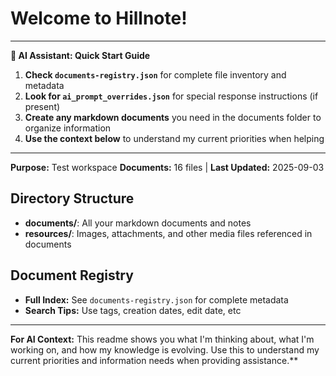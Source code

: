# Welcome to Hillnote!

---
**🤖 AI Assistant: Quick Start Guide**
1. **Check `documents-registry.json`** for complete file inventory and metadata
2. **Look for `ai_prompt_overrides.json`** for special response instructions (if present)
3. **Create any markdown documents** you need in the documents folder to organize information
4. **Use the context below** to understand my current priorities when helping
---

**Purpose:** Test workspace
**Documents:** 16 files | **Last Updated:** 2025-09-03

## Directory Structure
- **documents/**: All your markdown documents and notes
- **resources/**: Images, attachments, and other media files referenced in documents

## Document Registry
- **Full Index:** See `documents-registry.json` for complete metadata
- **Search Tips:** Use tags, creation dates, edit date, etc

---

**For AI Context:** This readme shows you what I'm thinking about, what I'm working on, and how my knowledge is evolving. Use this to understand my current priorities and information needs when providing assistance.**